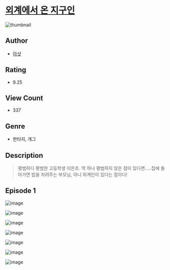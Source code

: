 # [외계에서 온 지구인](https://comic.naver.com/challenge/list?titleId=810032)
![thumbnail](https://image-comic.pstatic.net/user_contents_data/challenge_comic/2023/05/23/299104/upload_7089618223439032884_480x623.jpeg)

## Author
- [아샷](https://comic.naver.com/artistTitle?id=299104)

## Rating
- 9.25

## View Count
- 337

## Genre
- 판타지, 개그

## Description
> 평범하디 평범한 고등학생 이은조. 딱 하나 평범하지 않은 점이 있다면.....집에 돌아가면 밥을 차려주는 부모님, 아니 외계인이 있다는 점이다!


## Episode 1
![image](https://image-comic.pstatic.net/user_contents_data/challenge_comic/2023/05/23/299104/upload_3630245680375805747.jpeg)

![image](https://image-comic.pstatic.net/user_contents_data/challenge_comic/2023/05/23/299104/upload_3546923576893780016.jpeg)

![image](https://image-comic.pstatic.net/user_contents_data/challenge_comic/2023/05/23/299104/upload_7076106531894617652.jpeg)

![image](https://image-comic.pstatic.net/user_contents_data/challenge_comic/2023/05/23/299104/upload_7147549283412501555.jpeg)

![image](https://image-comic.pstatic.net/user_contents_data/challenge_comic/2023/05/23/299104/upload_4135259269525222197.jpeg)

![image](https://image-comic.pstatic.net/user_contents_data/challenge_comic/2023/05/23/299104/upload_4050197531670623842.jpeg)

![image](https://image-comic.pstatic.net/user_contents_data/challenge_comic/2023/05/23/299104/upload_7363722070660101171.jpeg)
